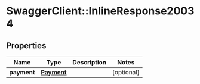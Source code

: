 # SwaggerClient::InlineResponse20034

## Properties
Name | Type | Description | Notes
------------ | ------------- | ------------- | -------------
**payment** | [**Payment**](Payment.md) |  | [optional] 


